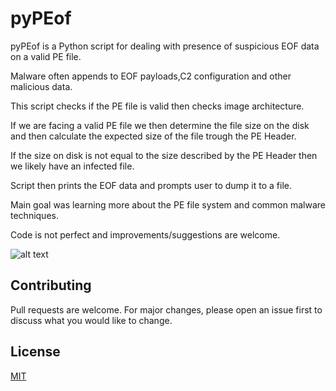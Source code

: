 # pyPEof

pyPEof is a Python script for dealing with presence of suspicious EOF data on a valid PE file.


Malware often appends to EOF payloads,C2 configuration and other malicious data.

This script checks if the PE file is valid then checks image architecture. 

If we are facing a valid PE file we then determine the file size on the disk and then calculate the expected size of the file trough the PE Header.

If the size on disk is not equal to the size described by the PE Header then we likely have an infected file.

Script then prints the EOF data and prompts user to dump it to a file.

Main goal was learning more about the PE file system and common malware techniques.

Code is not perfect and improvements/suggestions are welcome.

![alt text](https://i.imgur.com/VFMNLUZ.png)



## Contributing
Pull requests are welcome. For major changes, please open an issue first to discuss what you would like to change.

## License









[MIT](https://choosealicense.com/licenses/mit/)
